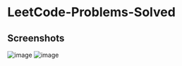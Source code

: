 # LeetCode-Problems-Solved

## Screenshots 

![image](https://github.com/user-attachments/assets/372ede7a-9544-45b4-86ae-ad64fb02a0df)
![image](https://github.com/user-attachments/assets/e7fd62ea-91f7-478e-8bf8-920ddd6c39ca)

